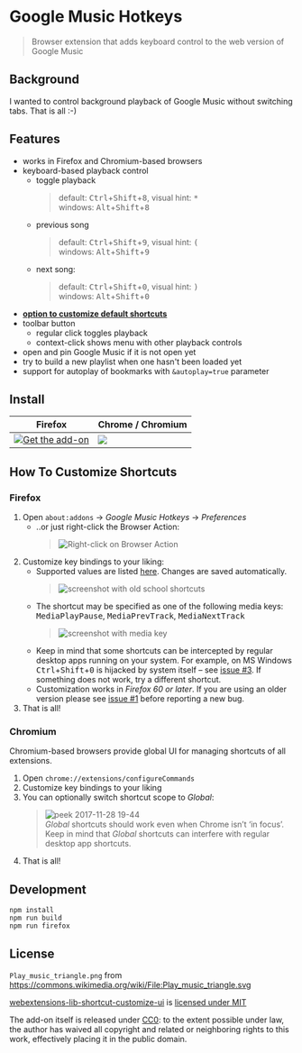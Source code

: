 # Google Music Hotkeys

> Browser extension that adds keyboard control to the web version of Google Music

## Background

I wanted to control background playback of Google Music without switching tabs.
That is all :-)

## Features

- works in Firefox and Chromium-based browsers
- keyboard-based playback control
    - toggle playback
      > default: <kbd>Ctrl</kbd>+<kbd>Shift</kbd>+<kbd>8</kbd>, visual hint: <kbd>*</kbd>  
      > windows: <kbd>Alt</kbd>+<kbd>Shift</kbd>+<kbd>8</kbd>
    - previous song
      > default: <kbd>Ctrl</kbd>+<kbd>Shift</kbd>+<kbd>9</kbd>, visual hint: <kbd>(</kbd>  
      > windows: <kbd>Alt</kbd>+<kbd>Shift</kbd>+<kbd>9</kbd>
    - next song:
      > default: <kbd>Ctrl</kbd>+<kbd>Shift</kbd>+<kbd>0</kbd>, visual hint: <kbd>)</kbd>  
      > windows: <kbd>Alt</kbd>+<kbd>Shift</kbd>+<kbd>0</kbd>
- **[option to customize default shortcuts](#how-to-customize-shortcuts)**
- toolbar button
    - regular click toggles playback
    - context-click shows menu with other playback controls
- open and pin Google Music if it is not open yet
- try to build a new playlist when one hasn't been loaded yet
- support for autoplay of bookmarks with `&autoplay=true` parameter

## Install

| Firefox                                                                                                                                                          | Chrome / Chromium                                                                                                                                                                              |
| -------------                                                                                                                                                    | -------------                                                                                                                                                                                  |
| [![Get the add-on](https://blog.mozilla.org/addons/files/2015/11/AMO-button_1.png)](https://addons.mozilla.org/en-US/firefox/addon/google-music-hotkeys-webext/) | [![](https://developer.chrome.com/webstore/images/ChromeWebStore_BadgeWBorder_v2_206x58.png)](https://chrome.google.com/webstore/detail/google-music-hotkeys/fgjkdpncbpnlhbdbmelbhmapblgaamkl) |

## How To Customize Shortcuts

### Firefox


1. Open `about:addons` → _Google Music Hotkeys_ → _Preferences_
   - ..or just right-click the Browser Action:  
     > ![Right-click on Browser Action](https://user-images.githubusercontent.com/157609/39958925-24e00498-560a-11e8-937e-45bc8fbf43eb.png)
3. Customize key bindings to your liking:
   - Supported values are listed [here](https://developer.mozilla.org/en-US/Add-ons/WebExtensions/manifest.json/commands#Shortcut_values). Changes are saved automatically.
     > ![screenshot with old school shortcuts](https://user-images.githubusercontent.com/157609/39958533-a692daf2-5604-11e8-8e65-753175746e69.png)
   - The shortcut may be specified as one of the following media keys:
     <kbd>MediaPlayPause</kbd>, <kbd>MediaPrevTrack</kbd>, <kbd>MediaNextTrack</kbd>
     > ![screenshot with media key](https://user-images.githubusercontent.com/157609/39958537-aa74679e-5604-11e8-98bf-a342676849ec.png)
   - Keep in mind that some shortcuts can be intercepted by regular desktop apps running on your system.
     For example, on MS Windows <kbd>Ctrl</kbd>+<kbd>Shift</kbd>+<kbd>0</kbd> is hijacked by system itself – see [issue #3](https://github.com/lidel/google-music-hotkeys/issues/3).
     If something does not work, try a different shortcut.
   - Customization works in _Firefox 60 or later_. If you are using an older version please see [issue #1](https://github.com/lidel/google-music-hotkeys/issues/1) before reporting a new bug.
4. That is all!

### Chromium

Chromium-based browsers provide global UI for managing shortcuts of all extensions.

1. Open `chrome://extensions/configureCommands`
2. Customize key bindings to your liking
3. You can optionally switch shortcut scope to _Global_:
   > ![peek 2017-11-28 19-44](https://user-images.githubusercontent.com/157609/33337860-a03f29f6-d474-11e7-88b9-748739b20725.gif)    
    _Global_ shortcuts should work even when Chrome isn’t ‘in focus’.    
    Keep in mind that _Global_ shortcuts can interfere with regular desktop app shortcuts.
4. That is all!


## Development


```
npm install
npm run build
npm run firefox
```

## License

`Play_music_triangle.png` from https://commons.wikimedia.org/wiki/File:Play_music_triangle.svg

[webextensions-lib-shortcut-customize-ui](https://github.com/piroor/webextensions-lib-shortcut-customize-ui) is [licensed under MIT](https://github.com/piroor/webextensions-lib-shortcut-customize-ui/blob/master/LICENSE)

The add-on itself is released under [CC0](LICENSE): to the extent possible under law, the author has waived all copyright and related or neighboring rights to this work, effectively placing it in the public domain.

